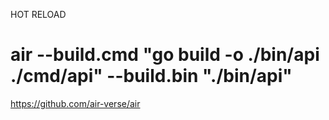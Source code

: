 HOT RELOAD

# air --build.cmd "go build -o ./bin/api ./cmd/api" --build.bin "./bin/api"
https://github.com/air-verse/air